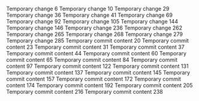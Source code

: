 Temporary change 6
Temporary change 10
Temporary change 29
Temporary change 36
Temporary change 41
Temporary change 69
Temporary change 92
Temporary change 105
Temporary change 144
Temporary change 146
Temporary change 236
Temporary change 262
Temporary change 265
Temporary change 268
Temporary change 279
Temporary change 285
Temporary commit content 20
Temporary commit content 23
Temporary commit content 31
Temporary commit content 37
Temporary commit content 44
Temporary commit content 60
Temporary commit content 65
Temporary commit content 84
Temporary commit content 97
Temporary commit content 122
Temporary commit content 131
Temporary commit content 137
Temporary commit content 145
Temporary commit content 157
Temporary commit content 172
Temporary commit content 174
Temporary commit content 192
Temporary commit content 205
Temporary commit content 216
Temporary commit content 238

